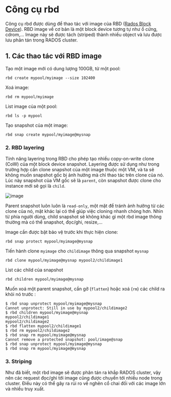 # Công cụ rbd
Công cụ rbd được dùng để thao tác với image của RBD ([Rados Block Device](https://github.com/huynp1999/huynp/blob/master/Storage/Ceph-components/ceph-rbd.md)).
RBD image về cơ bản là một block device tương tự như ổ cứng, cdrom,... Image này sẽ được tách (striped) thành nhiều object và lưu được lưu phân tán trong RADOS cluster.

## 1. Các thao tác với RBD image
Tạo một image mới có dung lượng 100GB, từ một pool:
    
    rbd create mypool/myimage --size 102400
Xoá image:

    rbd rm mypool/myimage
List image của một pool:

    rbd ls -p mypool
Tạo snapshot của một image:

    rbd snap create mypool/myimage@mysnap
### 2. RBD layering
Tính năng layering trong RBD cho phép tạo nhiều copy-on-write clone (CoW) của một block device snapshot.
Layering được sử dụng như trong trường hợp cần clone snapshot của một image thuộc một VM, và ta sẽ không muốn snapshot gốc bị ảnh hưởng mà chỉ thao tác trên clone của nó.
Lúc này snapshot của VM gốc sẽ là `parent`, còn snapshot được clone cho instance mới sẽ gọi là `child`.

![image](https://user-images.githubusercontent.com/83684068/133724015-01978e74-7420-4dde-9e58-adb9293c1c2c.png)

Parent snapshot luôn luôn là `read-only`, một mặt để tránh ảnh hưởng từ các clone của nó, mặt khác lại có thể giúp việc cloning nhanh chóng hơn.
Nhìn từ phía người dùng, child snapshot sẽ không khác gì một rbd image thông thường mà có thể snapshot, đọc/ghi, resize,...

Image cần được bật bảo vệ trước khi thực hiện clone:

    rbd snap protect mypool/myimage@mysnap
Tiến hành clone `myimage` cho `childimage` thông qua snapshot `mysnap`

    rbd clone mypool/myimage@mysnap mypool2/childimage1
List các child của snapshot

    rbd children mypool/myimage@mysnap
Muốn xoá một parent snapshot, cần gỡ (`flatten`) hoặc xoá (`rm`) các child ra khỏi nó trước :

    $ rbd snap unprotect mypool/myimage@mysnap
    Cannot unprotect: Still in use by mypool2/childimage2
    $ rbd children mypool/myimage@mysnap
    mypool2/childimage1
    mypool2/childimage2
    $ rbd flatten mypool2/childimage1
    $ rbd rm mypool2/childimage2
    $ rbd snap rm mypool/myimage@mysnap
    Cannot remove a protected snapshot: pool/image@snap
    $ rbd snap unprotect mypool/myimage@mysnap
    $ rbd snap rm mypool/myimage@mysnap

### 3. Striping
Như đã biết, một rbd image sẽ được phân tán ra khắp RADOS cluster, vậy nên các request đọc/ghi tới image cũng được chuyển tới nhiều node trong cluster.
Điều này có thể gây ra rủi ro về nghẽn cổ chai đối với các image lớn và nhiều truy xuất.
